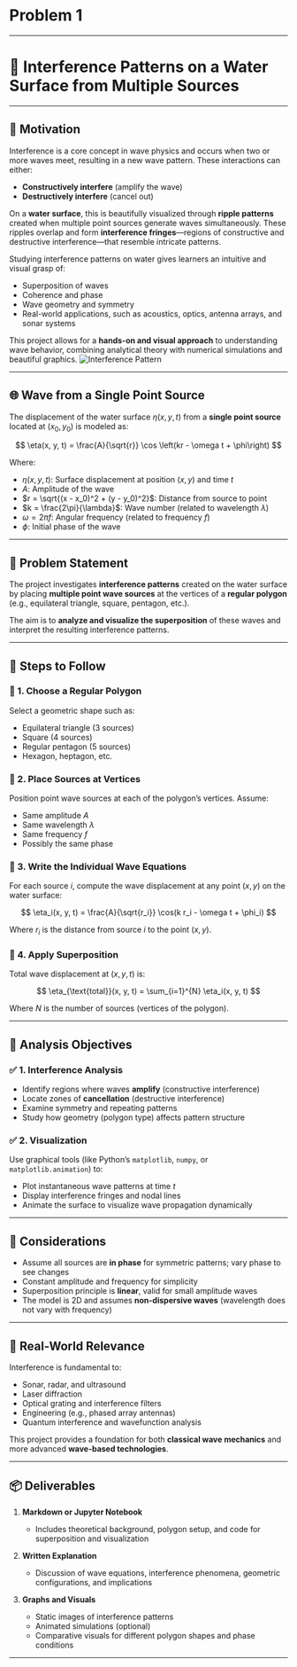 # Problem 1


---

# 🌊 **Interference Patterns on a Water Surface from Multiple Sources**

---

## 🎯 **Motivation**

Interference is a core concept in wave physics and occurs when two or more waves meet, resulting in a new wave pattern. These interactions can either:

* **Constructively interfere** (amplify the wave)
* **Destructively interfere** (cancel out)

On a **water surface**, this is beautifully visualized through **ripple patterns** created when multiple point sources generate waves simultaneously. These ripples overlap and form **interference fringes**—regions of constructive and destructive interference—that resemble intricate patterns.

Studying interference patterns on water gives learners an intuitive and visual grasp of:

* Superposition of waves
* Coherence and phase
* Wave geometry and symmetry
* Real-world applications, such as acoustics, optics, antenna arrays, and sonar systems

This project allows for a **hands-on and visual approach** to understanding wave behavior, combining analytical theory with numerical simulations and beautiful graphics.
![Interference Pattern](interference_pattern.png)

---

## 🌐 **Wave from a Single Point Source**

The displacement of the water surface $\eta(x, y, t)$ from a **single point source** located at $(x_0, y_0)$ is modeled as:

$$
\eta(x, y, t) = \frac{A}{\sqrt{r}} \cos \left(kr - \omega t + \phi\right)
$$

Where:

* $\eta(x, y, t)$: Surface displacement at position $(x, y)$ and time $t$
* $A$: Amplitude of the wave
* $r = \sqrt{(x - x_0)^2 + (y - y_0)^2}$: Distance from source to point
* $k = \frac{2\pi}{\lambda}$: Wave number (related to wavelength $\lambda$)
* $\omega = 2\pi f$: Angular frequency (related to frequency $f$)
* $\phi$: Initial phase of the wave

---

## 🧩 **Problem Statement**

The project investigates **interference patterns** created on the water surface by placing **multiple point wave sources** at the vertices of a **regular polygon** (e.g., equilateral triangle, square, pentagon, etc.).

The aim is to **analyze and visualize the superposition** of these waves and interpret the resulting interference patterns.

---

## 🔁 **Steps to Follow**

### 🔸 1. **Choose a Regular Polygon**

Select a geometric shape such as:

* Equilateral triangle (3 sources)
* Square (4 sources)
* Regular pentagon (5 sources)
* Hexagon, heptagon, etc.

### 🔸 2. **Place Sources at Vertices**

Position point wave sources at each of the polygon’s vertices. Assume:

* Same amplitude $A$
* Same wavelength $\lambda$
* Same frequency $f$
* Possibly the same phase

### 🔸 3. **Write the Individual Wave Equations**

For each source $i$, compute the wave displacement at any point $(x, y)$ on the water surface:

$$
\eta_i(x, y, t) = \frac{A}{\sqrt{r_i}} \cos(k r_i - \omega t + \phi_i)
$$

Where $r_i$ is the distance from source $i$ to the point $(x, y)$.

### 🔸 4. **Apply Superposition**

Total wave displacement at $(x, y, t)$ is:

$$
\eta_{\text{total}}(x, y, t) = \sum_{i=1}^{N} \eta_i(x, y, t)
$$

Where $N$ is the number of sources (vertices of the polygon).

---

## 🔬 **Analysis Objectives**

### ✅ 1. **Interference Analysis**

* Identify regions where waves **amplify** (constructive interference)
* Locate zones of **cancellation** (destructive interference)
* Examine symmetry and repeating patterns
* Study how geometry (polygon type) affects pattern structure

### ✅ 2. **Visualization**

Use graphical tools (like Python’s `matplotlib`, `numpy`, or `matplotlib.animation`) to:

* Plot instantaneous wave patterns at time $t$
* Display interference fringes and nodal lines
* Animate the surface to visualize wave propagation dynamically

---

## 🔄 **Considerations**

* Assume all sources are **in phase** for symmetric patterns; vary phase to see changes
* Constant amplitude and frequency for simplicity
* Superposition principle is **linear**, valid for small amplitude waves
* The model is 2D and assumes **non-dispersive waves** (wavelength does not vary with frequency)

---

## 🧠 **Real-World Relevance**

Interference is fundamental to:

* Sonar, radar, and ultrasound
* Laser diffraction
* Optical grating and interference filters
* Engineering (e.g., phased array antennas)
* Quantum interference and wavefunction analysis

This project provides a foundation for both **classical wave mechanics** and more advanced **wave-based technologies**.

---

## 📦 **Deliverables**

1. **Markdown or Jupyter Notebook**

   * Includes theoretical background, polygon setup, and code for superposition and visualization

2. **Written Explanation**

   * Discussion of wave equations, interference phenomena, geometric configurations, and implications

3. **Graphs and Visuals**

   * Static images of interference patterns
   * Animated simulations (optional)
   * Comparative visuals for different polygon shapes and phase conditions

---

